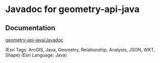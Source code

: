 # Javadoc for geometry-api-java

## Documentation
[geometry-api-java/Javadoc](https://github.com/Esri/geometry-api-java/tree/gh-pages/javadoc)

(Esri Tags: ArcGIS, Java, Geometry, Relationship, Analysis, JSON, WKT, Shape)
(Esri Language: Java)

